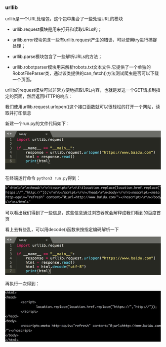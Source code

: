 ### urllib
urllib是一个URL处理包，这个包中集合了一些处理URL的模块

* urllib.request模块是用来打开和读取URLs的；

* urllib.error模块包含一些有urllib.request产生的错误，可以使用try进行捕捉处理；

* urllib.parse模块包含了一些解析URLs的方法；

* urllib.robotparser模块用来解析robots.txt文本文件.它提供了一个单独的RobotFileParser类，通过该类提供的can_fetch()方法测试爬虫是否可以下载一个页面。

urllib的request模块可以非常方便地抓取URL内容，也就是发送一个GET请求到指定的页面，然后返回HTTP的响应：


我们使用urllib.request.urlopen()这个接口函数就可以很轻松的打开一个网站，读取并打印信息

新建一个run.py的文件代码如下：

![](image/20180511140956.jpeg)

在终端运行命令 `python3 run.py`得到：

![](image/20180511140955.jpeg)

可以看出我们得到了一些信息，这些信息通过浏览器就会解释成我们看到的百度首页

看上去有些乱，可以用decode()函数来按指定编码解析一下

![](image/20180511142451.jpeg)

再执行一次得到：

![](image/20180511142452.jpeg)
